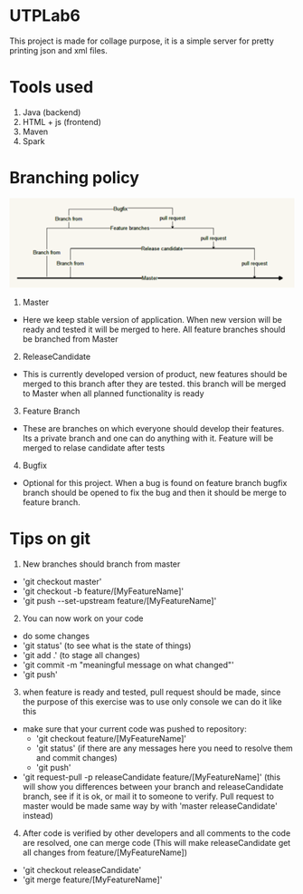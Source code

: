 # UTPLab6

This project is made for collage purpose, it is a simple server for pretty printing json and xml files.

# Tools used

1. Java (backend)
1. HTML + js (frontend)
1. Maven
1. Spark

# Branching policy

![alt text](https://github.com/tom356/UTPLab6/raw/master/docs/branching_policy.png "Logo Title Text 1")

1. Master
  - Here we keep stable version of application. When new version will be ready and tested it will be merged to here. All feature branches should be branched from Master
2. ReleaseCandidate
  - This is currently developed version of product, new features should be merged to this branch after they are tested. this branch will be merged to Master when all planned functionality is ready
3. Feature Branch
  - These are branches on which everyone should develop their features. Its a private branch and one can do anything with it. Feature will be merged to relase candidate after tests
4. Bugfix
  - Optional for this project. When a bug is found on feature branch bugfix branch should be opened to fix the bug and then it should be merge to feature branch.

# Tips on git
1. New branches should branch from master

  - 'git checkout master'
  - 'git checkout -b feature/[MyFeatureName]'
  - 'git push --set-upstream feature/[MyFeatureName]'

2. You can now work on your code

  - do some changes
  - 'git status' (to see what is the state of things) 
  - 'git add .' (to stage all changes)
  - 'git commit -m "meaningful message on what changed"'
  - 'git push'

3. when feature is ready and tested, pull request should be made, since the purpose of this exercise was to use only console we can do it like this

  - make sure that your current code was pushed to repository:
    - 'git checkout feature/[MyFeatureName]'
    - 'git status' (if there are any messages here you need to resolve them and commit changes)
    - 'git push'
  - 'git request-pull -p releaseCandidate feature/[MyFeatureName]' (this will show you differences between your branch and releaseCandidate branch, see if it is ok, or mail it to someone to verify. Pull request to master would be made same way by with 'master releaseCandidate' instead)

4. After code is verified by other developers and all comments to the code are resolved, one can merge code (This will make releaseCandidate get all changes from feature/[MyFeatureName])

 - 'git checkout releaseCandidate'
 - 'git merge feature/[MyFeatureName]'

